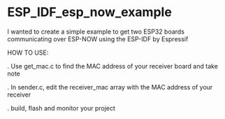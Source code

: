 # ESP_IDF_esp_now_example
I wanted to create a simple example to get two ESP32 boards communicating over ESP-NOW using the ESP-IDF by Espressif

HOW TO USE:

. Use get_mac.c to find the MAC address of your receiver board and take note

. In sender.c, edit the receiver_mac array with the MAC address of your receiver

. build, flash and monitor your project
